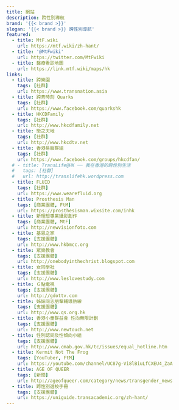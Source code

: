 ```yaml
---
title: 網站
description: 跨性別導航
brand: '{{< brand >}}'
slogan: '{{< brand >}} 跨性別導航'
featured:
  - title: MtF.wiki
    url: https://mtf.wiki/zh-hant/
  - title: '@MtFwiki'
    url: https://twitter.com/MtFwiki
  - title: 醫療看診地圖
    url: https://link.mtf.wiki/maps/hk
links:
  - title: 跨樂園
    tags: [社群]
    url: https://www.transnation.asia
  - title: 跨青時刻 Quarks
    tags: [社群]
    url: https://www.facebook.com/quarkshk
  - title: HKCDFamily
    tags: [社群]
    url: http://www.hkcdfamily.net
  - title: 戀之天地
    tags: [社群]
    url: http://www.hkcdtv.net
  - title: 香港易服群組
    tags: [社群]
    url: https://www.facebook.com/groups/hkcdfan/
  # - title: TransLife@HK ── 我在香港的跨性別生活
  #   tags: [社群]
  #   url: http://translifehk.wordpress.com
  - title: FLUID
    tags: [社群]
    url: https://www.wearefluid.org
  - title: Prosthesis Man
    tags: [商業團體, FtM]
    url: https://prosthesisman.wixsite.com/inhk
  - title: 新理想專業攝影創作
    tags: [商業團體, MtF]
    url: http://newvisionfoto.com
  - title: 基恩之家
    tags: [支援團體]
    url: http://www.hkbmcc.org
  - title: 眾樂教會
    tags: [支援團體]
    url: http://onebodyinthechrist.blogspot.com
  - title: 女同學社
    tags: [支援團體]
    url: http://www.leslovestudy.com
  - title: Ｇ點電視
    tags: [支援團體]
    url: http://gdottv.com
  - title: 姊妹同志朋輩輔導熱線
    tags: [支援團體]
    url: http://www.qs.org.hk
  - title: 香港小童群益會 性向無限計劃
    tags: [支援團體]
    url: http://www.newtouch.net
  - title: 性別認同及性傾向小組
    tags: [支援團體]
    url: http://www.cmab.gov.hk/tc/issues/equal_hotline.htm
  - title: Kermit Not The Frog
    tags: [YouTuber, FtM]
    url: https://youtube.com/channel/UC87g-Vi8lBiuLfCXEU4_ZaA
  - title: AGE OF QUEER
    tags: [新聞]
    url: http://ageofqueer.com/category/news/transgender_news
  - title: 跨性別選校手冊
    tags: [支援團體]
    url: https://uniguide.transacademic.org/zh-hant/
---
```

